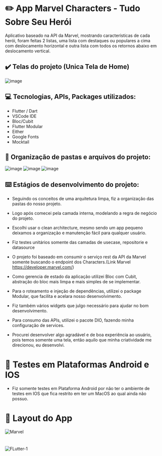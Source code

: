 # :pencil2: App Marvel Characters - Tudo Sobre Seu Herói

Aplicativo baseado na API da Marvel, mostrando características de cada herói, foram feitas 2 listas, uma lista com destaques ou populares a cima com deslocamento horizontal e outra lista com todos os retornos abaixo em deslocamento vertical.

## :heavy_check_mark: Telas do projeto (Unica Tela de Home)

![image](https://github.com/ivanluizjr/sinaxys_pay/assets/41458938/a2043045-0378-4b80-90c2-6cfe9f74e56a)

## :computer: Tecnologias, APIs, Packages utilizados:
  
  * Flutter / Dart
  * VSCode IDE
  * Bloc/Cubit
  * Flutter Modular
  * Either
  * Google Fonts
  * Mocktail

## :file_folder: Organização de pastas e arquivos do projeto:

![image](https://github.com/ivanluizjr/sinaxys_pay/assets/41458938/695c94e7-fd50-4bd8-b2c2-f96ac80dbeb2)
![image](https://github.com/ivanluizjr/sinaxys_pay/assets/41458938/bbde8348-12ef-4eae-99d3-bc54513fce05)
![image](https://github.com/ivanluizjr/marvel_characters_clean_architecture/assets/41458938/887b07f9-5438-40bb-baf0-6c633ac612a9)

## :keyboard: Estágios de desenvolvimento do projeto:

  - Seguindo os conceitos de uma arquitetura limpa, fiz a organização das pastas do nosso projeto.

  - Logo após comecei pela camada interna, modelando a regra de negócio do projeto.

  - Escolhi usar o clean architecture, mesmo sendo um app pequeno deixamos a organização e manutenção fácil para qualquer usuário.

  - Fiz testes unitários somente das camadas de usecase, repositorie e datasource
  
  - O projeto foi baseado em consumir o serviço rest da API da Marvel somente buscando o endpoint dos Characters.(Link Marvel       https://developer.marvel.com/)

  - Como gerencia de estado da aplicação utilizei Bloc com Cubit, abstração do bloc mais limpa e mais simples de se implementar.

  - Para o roteamento e injeção de dependências, utilizei o package Modular, que facilita e acelara nosso desenvolvimento.

  - Fiz também vários widgets que julgo necessário para ajudar no bom desenvolvimento.

  - Para consumo das APIs, utilizei o pacote DIO, fazendo minha configuração de services.
  
  - Procurei desenvolver algo agradável e de boa experiência ao usuário, pois temos somente uma tela, então aquilo que minha criatividade me direcionou, eu desenvolvi.

# :iphone: Testes em Plataformas Android e IOS

  - Fiz somente testes em Plataforma Android por não ter o ambiente de testes em IOS que fica restrito em ter um MacOS ao qual ainda não possuo.

##

 # :iphone: Layout do App

![Marvel](https://github.com/ivanluizjr/marvel_characters_clean_architecture/assets/41458938/31afd0eb-3736-48c0-81ab-1fe4666cb3bc)

#
  
   ![FLutter-1](https://user-images.githubusercontent.com/41458938/161364495-d0dbe155-75f3-4a03-a58f-307d9212b8aa.png)

